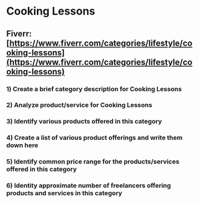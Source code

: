 # Cooking Lessons
## Fiverr: [https://www.fiverr.com/categories/lifestyle/cooking-lessons](https://www.fiverr.com/categories/lifestyle/cooking-lessons)
### 1) Create a brief category description for Cooking Lessons
### 2) Analyze product/service for Cooking Lessons
### 3) Identify various products offered in this category
### 4) Create a list of various product offerings and write them down here
### 5) Identify common price range for the products/services offered in this category
### 6) Identity approximate number of freelancers offering products and services in this category
